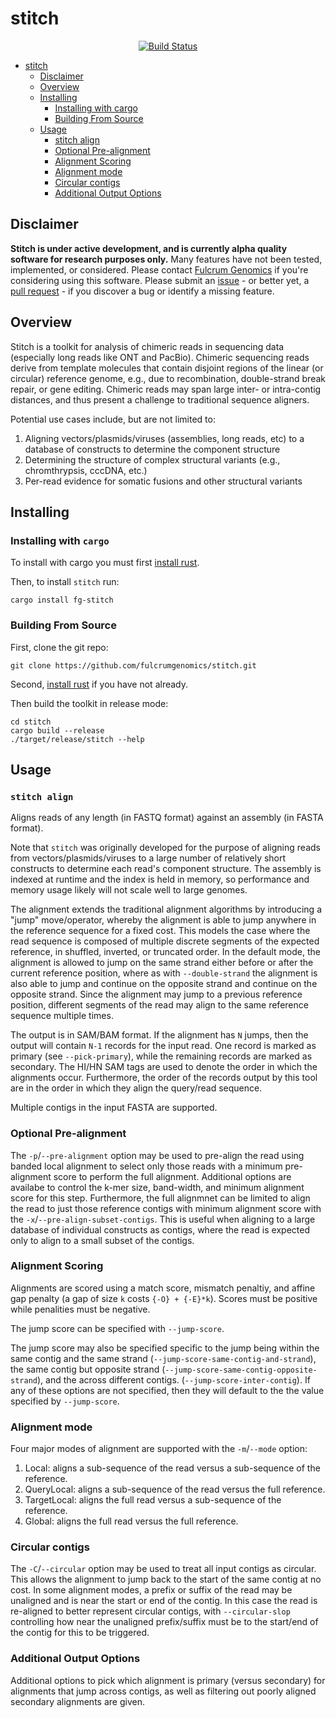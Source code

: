 # stitch

<p align="center">
  <a href="https://github.com/fulcrumgenomics/stitch/actions?query=workflow%3ACheck"><img src="https://github.com/fulcrumgenomics/stitch/actions/workflows/build_and_test.yml/badge.svg" alt="Build Status"></a>
  <br>
</p>

<!---toc start-->
* [stitch](#stitch)
   * [Disclaimer](#disclaimer)
   * [Overview](#overview)
   * [Installing](#installing)
      * [Installing with cargo](#installing-with-cargo)
      * [Building From Source](#building-from-source)
   * [Usage](#usage)
      * [stitch align](#stitch-align)
      * [Optional Pre-alignment](#optional-pre-alignment)
      * [Alignment Scoring](#alignment-scoring)
      * [Alignment mode](#alignment-mode)
      * [Circular contigs](#circular-contigs)
      * [Additional Output Options](#additional-output-options)
  
<!---toc end-->

## Disclaimer

**Stitch is under active development, and is currently alpha quality software for research purposes only.** Many features have not been tested, implemented, or considered. Please contact [Fulcrum Genomics](www.fulcrumgenomics.com) if you're considering using this software. Please submit an [issue](https://github.com/fulcrumgenomics/stitch/issues) - or better yet, a [pull request](https://github.com/fulcrumgenomics/stitch/pulls) - if you discover a bug or identify a missing feature.

## Overview

Stitch is a toolkit for analysis of chimeric reads in sequencing data (especially long reads like ONT and PacBio). Chimeric sequencing reads derive from template molecules that contain disjoint regions of the linear (or circular) reference genome, e.g., due to recombination, double-strand break repair, or gene editing. Chimeric reads may span large inter- or intra-contig distances, and thus present a challenge to traditional sequence aligners.

Potential use cases include, but are not limited to:

1. Aligning vectors/plasmids/viruses (assemblies, long reads, etc) to a database of constructs to determine the component structure
2. Determining the structure of complex structural variants (e.g., chromthrypsis, cccDNA, etc.)
3. Per-read evidence for somatic fusions and other structural variants

## Installing

### Installing with `cargo`
To install with cargo you must first [install rust](https://doc.rust-lang.org/cargo/getting-started/installation.html).

Then, to install `stitch` run:

```console
cargo install fg-stitch
```

### Building From Source

First, clone the git repo:

```console
git clone https://github.com/fulcrumgenomics/stitch.git
```

Second, [install rust](https://doc.rust-lang.org/cargo/getting-started/installation.html) if you have not already.

Then build the toolkit in release mode:

```console
cd stitch
cargo build --release
./target/release/stitch --help
```

## Usage

### `stitch align`

Aligns reads of any length (in FASTQ format) against an assembly (in FASTA format).

Note that `stitch` was originally developed for the purpose of aligning reads from vectors/plasmids/viruses to a large number of relatively short constructs to determine each read's component structure. The assembly is indexed  at runtime and the index is held in memory, so performance and memory usage likely will not scale well to large genomes.

The alignment extends the traditional alignment algorithms by introducing a "jump" move/operator, 
whereby the alignment is able to jump anywhere in the reference sequence for a fixed cost.  This 
models the case where the read sequence is composed of multiple discrete segments of the expected 
reference, in shuffled, inverted, or truncated order.  In the default mode, the alignment is
allowed to jump on the same strand either before or after the current reference position, where as
with `--double-strand` the alignment is also able to jump and continue on the opposite
strand and continue on the opposite strand.  Since the alignment may jump to a previous reference
position, different segments of the read may align to the same reference sequence multiple times.

The output is in SAM/BAM format.  If the alignment has `N` jumps, then the output will contain
`N-1` records for the input read.  One record is marked as primary (see `--pick-primary`),
while the remaining records are marked as secondary.  The HI/HN SAM tags are used to denote
the order in which the alignments occur.  Furthermore, the order of the records output by this
tool are in the order in which they align the query/read sequence.

Multiple contigs in the input FASTA are supported.

### Optional Pre-alignment

The `-p`/`--pre-alignment` option may be used to pre-align the read using banded local alignment
to select only those reads with a minimum pre-alignment score to perform the full alignment.  Additional
options are availabe to control the k-mer size, band-width, and minimum alignment score for this step.
Furthermore, the full alignmnet can be limited to align the read to just those reference contigs
with minimum alignment score with the `-x`/`--pre-align-subset-contigs`.  This is useful when 
aligning to a large database of individual constructs as contigs, where the read is expected only
to align to a small subset of the contigs.

### Alignment Scoring

Alignments are scored using a match score, mismatch penaltiy, and affine gap penalty (a gap of size 
`k` costs `{-O} + {-E}*k`).  Scores must be positive while penalities must be negative.

The jump score can be specified with `--jump-score`.

The jump score may also be specified specific to the jump being within the same contig
and the same strand (`--jump-score-same-contig-and-strand`), the same contig but opposite
strand (`--jump-score-same-contig-opposite-strand`), and the across different contigs.
(`--jump-score-inter-contig`).  If any of these options are not specified, then they will
default to the the value specified by `--jump-score`.

### Alignment mode

Four major modes of alignment are supported with the `-m`/`--mode` option:

1. Local: aligns a sub-sequence of the read versus a sub-sequence of the reference.
2. QueryLocal: aligns a sub-sequence of the read versus the full reference.
3. TargetLocal: aligns the full read versus a sub-sequence of the reference.
4. Global: aligns the full read versus the full reference.

### Circular contigs

The `-C`/`--circular` option may be used to treat all input contigs as circular.  This allows the
alignment to jump back to the start of the same contig at no cost.  In some alignment modes, a
prefix or suffix of the read may be unaligned and is near the start or end of the contig.  In this
case the read is re-aligned to better represent circular contigs, with `--circular-slop` controlling
how near the unaligned prefix/suffix must be to the start/end of the contig for this to be triggered.

### Additional Output Options

Additional options to pick which alignment is primary (versus secondary) for alignments that jump
across contigs, as well as filtering out poorly aligned secondary alignments are given.
